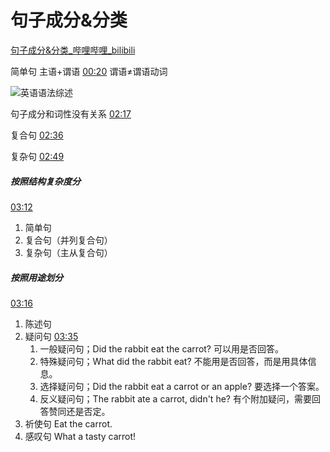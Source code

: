 # 句子成分&分类

[句子成分&分类\_哔哩哔哩\_bilibili](https://www.bilibili.com/video/BV1XY411J7aG?p=23&vd_source=a31fe6f534758f0c32d7f38215afcc7a)

简单句  主语+谓语
[00:20](https://www.bilibili.com/video/BV1XY411J7aG?p=23&vd_source=a31fe6f534758f0c32d7f38215afcc7a#t=20.745356)
谓语≠谓语动词

![英语语法综述](英语语法综述.md#句子成分)

句子成分和词性没有关系
[02:17](https://www.bilibili.com/video/BV1XY411J7aG?p=23&vd_source=a31fe6f534758f0c32d7f38215afcc7a#t=137.052648)

复合句
[02:36](https://www.bilibili.com/video/BV1XY411J7aG?p=23&vd_source=a31fe6f534758f0c32d7f38215afcc7a#t=156.43918)

复杂句
[02:49](https://www.bilibili.com/video/BV1XY411J7aG?p=23&vd_source=a31fe6f534758f0c32d7f38215afcc7a#t=169.678434)


##### 按照结构复杂度分
[03:12](https://www.bilibili.com/video/BV1XY411J7aG?p=23&vd_source=a31fe6f534758f0c32d7f38215afcc7a#t=192.76667)
1. 简单句
2. 复合句（并列复合句）
3. 复杂句（主从复合句）

##### 按照用途划分
[03:16](https://www.bilibili.com/video/BV1XY411J7aG?p=23&vd_source=a31fe6f534758f0c32d7f38215afcc7a#t=196.411628)
1. 陈述句
2. 疑问句 [03:35](https://www.bilibili.com/video/BV1XY411J7aG?p=23&vd_source=a31fe6f534758f0c32d7f38215afcc7a#t=215.165996)
	1. 一般疑问句；Did the rabbit eat the carrot? 可以用是否回答。
	2. 特殊疑问句；What did the rabbit eat? 不能用是否回答，而是用具体信息。
	3. 选择疑问句；Did the rabbit eat a carrot or an apple? 要选择一个答案。
	4. 反义疑问句；The rabbit ate a carrot, didn't he? 有个附加疑问，需要回答赞同还是否定。
3. 祈使句 Eat the carrot.
4. 感叹句 What a tasty carrot!


